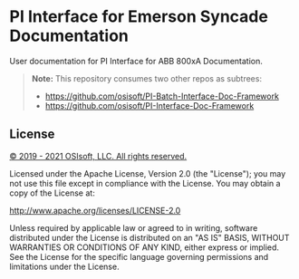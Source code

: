 # PI Interface for Emerson Syncade Documentation

User documentation for PI Interface for ABB 800xA Documentation.

>**Note:** This repository consumes two other repos as subtrees:
>
>* https://github.com/osisoft/PI-Batch-Interface-Doc-Framework
>* https://github.com/osisoft/PI-Interface-Doc-Framework

## License

<a href="https://www.osisoft.com/copyright/">&copy; 2019 - 2021 OSIsoft, LLC. All rights reserved.</a>

Licensed under the Apache License, Version 2.0 (the "License"); you may not use this file except in compliance with the License. You may obtain a copy of the License at:

http://www.apache.org/licenses/LICENSE-2.0

Unless required by applicable law or agreed to in writing, software distributed under the License is distributed on an "AS IS" BASIS, WITHOUT WARRANTIES OR CONDITIONS OF ANY KIND, either express or implied. See the License for the specific language governing permissions and limitations under the License.
